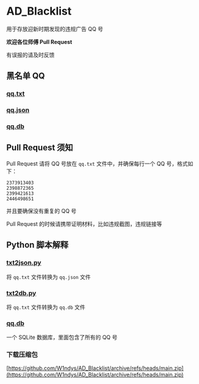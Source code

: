 # AD_Blacklist

用于存放迎新时期发现的违规广告 QQ 号

**欢迎各位师傅 Pull Request**

有误报的请及时反馈

## 黑名单 QQ

### [qq.txt](./qq.txt)

### [qq.json](./qq.json)

### [qq.db](./qq.db)

## Pull Request 须知

Pull Request 请将 QQ 号放在 `qq.txt` 文件中，并确保每行一个 QQ 号，格式如下：

```
2373913403
2398872365
2399421613
2446498651
```

并且要确保没有重复的 QQ 号

Pull Request 的时候请携带证明材料，比如违规截图，违规链接等

## Python 脚本解释

### [txt2json.py](./txt2json.py)

将 `qq.txt` 文件转换为 `qq.json` 文件

### [txt2db.py](./txt2db.py)

将 `qq.txt` 文件转换为 `qq.db` 文件

### [qq.db](./qq.db)

一个 SQLite 数据库，里面包含了所有的 QQ 号

### 下载压缩包

[https://github.com/W1ndys/AD_Blacklist/archive/refs/heads/main.zip](https://github.com/W1ndys/AD_Blacklist/archive/refs/heads/main.zip)
